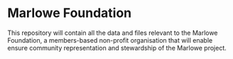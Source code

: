# Marlowe Foundation

This repository will contain all the data and files relevant to the Marlowe Foundation, a members-based non-profit organisation that will enable ensure community representation and stewardship of the Marlowe project.
